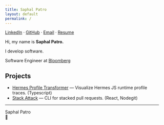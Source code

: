```yaml
---
title: Saphal Patro
layout: default
permalink: /
---
```


[LinkedIn](https://www.linkedin.com/in/saphalpatro/) ·
[GitHub](https://github.com/saphal1998) ·
[Email](mailto:saphal1998@gmail.com) ·
[Resume](https://drive.google.com/file/d/1bchcQUT6Yc5s6r8yqiI14ERXMaD-HcVR/view?usp=drive_link)

Hi, my name is **Saphal Patro.**

I develop software.

Software Engineer at [Bloomberg](https://www.bloomberg.com)

## Projects

- [Hermes Profile Transformer](https://www.npmjs.com/package/hermes-profile-transformer) — Visualize Hermes JS runtime profile traces. (Typescript)
- [Stack Attack](https://github.com/taneliang/stack-attack) — CLI for stacked pull requests. (React, Nodegit)

---

Saphal Patro  
👻

